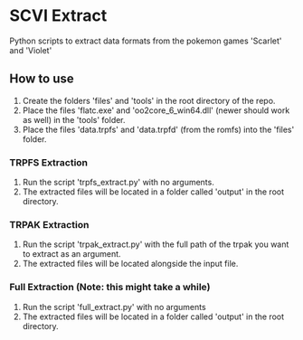 # SCVI Extract
Python scripts to extract data formats from the pokemon games 'Scarlet' and 'Violet'

## How to use
1. Create the folders 'files' and 'tools' in the root directory of the repo.
2. Place the files 'flatc.exe' and 'oo2core_6_win64.dll' (newer should work as well) in the 'tools' folder.
3. Place the files 'data.trpfs' and 'data.trpfd' (from the romfs) into the 'files' folder.

### TRPFS Extraction
1. Run the script 'trpfs_extract.py' with no arguments.
2. The extracted files will be located in a folder called 'output' in the root directory.

### TRPAK Extraction
1. Run the script 'trpak_extract.py' with the full path of the trpak you want to extract as an argument.
2. The extracted files will be located alongside the input file.

### Full Extraction (Note: this might take a while)
1. Run the script 'full_extract.py' with no arguments
2. The extracted files will be located in a folder called 'output' in the root directory.
